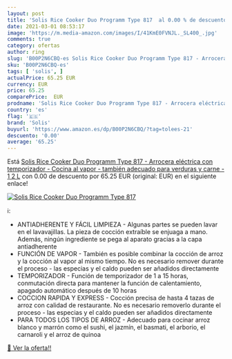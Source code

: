 ```yaml
---
layout: post
title: 'Solis Rice Cooker Duo Programm Type 817  al 0.00 % de descuento'
date: 2021-03-01 08:53:17
image: 'https://m.media-amazon.com/images/I/41KmE0FVNJL._SL400_.jpg'
comments: true
category: ofertas
author: ring
slug: 'B00P2N6CBQ-es Solis Rice Cooker Duo Programm Type 817 - Arrocera...'
sku: 'B00P2N6CBQ-es'
tags: [ 'solis', ]
actualPrice: 65.25 EUR
currency: EUR
price: 65.25
comparePrice:  EUR
prodname: 'Solis Rice Cooker Duo Programm Type 817 - Arrocera eléctrica con temporizador - Cocina al vapor - también adecuado para verduras y carne - 1 2 L'
country: 'es'
flag: '🇪🇸'
brand: 'Solis'
buyurl: 'https://www.amazon.es/dp/B00P2N6CBQ/?tag=tolees-21'
descuento: '0.00'
average: '65.25'
---
```


Está [Solis Rice Cooker Duo Programm Type 817 - Arrocera eléctrica con temporizador - Cocina al vapor - también adecuado para verduras y carne - 1 2 L](https://www.amazon.es/dp/B00P2N6CBQ/?tag=tolees-21) con 0.00 de descuento por 65.25 EUR (original:  EUR) en el siguiente enlace!

[![Solis Rice Cooker Duo Programm Type 817 ](https://m.media-amazon.com/images/I/41KmE0FVNJL._SL400_.jpg)](https://www.amazon.es/dp/B00P2N6CBQ/?tag=tolees-21)

ℹ️:

- ANTIADHERENTE Y FÁCIL LIMPIEZA - Algunas partes se pueden lavar en el lavavajillas. La pieza de cocción extraíble se enjuaga a mano. Además, ningún ingrediente se pega al aparato gracias a la capa antiadherente
- FUNCIÓN DE VAPOR - También es posible combinar la cocción de arroz y la cocción al vapor al mismo tiempo. No es necesario remover durante el proceso - las especias y el caldo pueden ser añadidos directamente
- TEMPORIZADOR - Función de temporizador de 1 a 15 horas, conmutación directa para mantener la función de calentamiento, apagado automático después de 10 horas
- COCCION RAPIDA Y EXPRESS - Cocción precisa de hasta 4 tazas de arroz con calidad de restaurante. No es necesario removerlo durante el proceso - las especias y el caldo pueden ser añadidos directamente
- PARA TODOS LOS TIPOS DE ARROZ - Adecuado para cocinar arroz blanco y marrón como el sushi, el jazmín, el basmati, el arborio, el carnaroli y el arroz de quinoa

[🛒 Ver la oferta!!](https://www.amazon.es/dp/B00P2N6CBQ/?tag=tolees-21)
